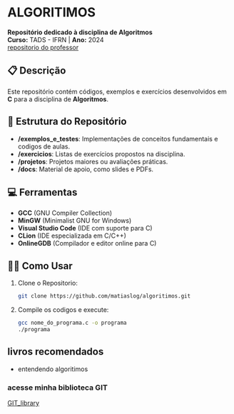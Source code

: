 # ALGORITIMOS 

**Repositório dedicado à disciplina de Algoritmos**  
**Curso:** TADS - IFRN | **Ano:** 2024  
[repositorio do professor](https://github.com/placidoneto/algoritmos-lecture)

## 📋 Descrição  
Este repositório contém códigos, exemplos e exercícios desenvolvidos em **C** para a disciplina de **Algoritmos**.

## 📂 Estrutura do Repositório  
- **/exemplos_e_testes**: Implementações de conceitos fundamentais e codigos de aulas.  
- **/exercicios**: Listas de exercícios propostos na disciplina.  
- **/projetos**: Projetos maiores ou avaliações práticas.  
- **/docs**: Material de apoio, como slides e PDFs.  

## 💻 Ferramentas 
- **GCC** (GNU Compiler Collection)
- **MinGW** (Minimalist GNU for Windows)
- **Visual Studio Code** (IDE com suporte para C)  
- **CLion** (IDE especializada em C/C++)  
- **OnlineGDB** (Compilador e editor online para C)

## 🧑‍🎓 Como Usar
1. Clone o Repositorio:  
   ```bash
   git clone https://github.com/matiaslog/algoritimos.git
   
2. Compile os codigos e execute:
   ```bash
   gcc nome_do_programa.c -o programa
   ./programa

## livros recomendados
- entendendo algoritimos

### acesse minha biblioteca GIT
[GIT_library](https://github.com/matiaslog/GIT_Library.git)

